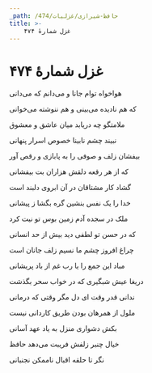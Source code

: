 ```yaml
---
_path: /حافظ-شیرازی/غزلیات/474
title: >-
    غزل شمارهٔ ۴۷۴
---
```

# غزل شمارهٔ ۴۷۴

<div class="b" id="bn1"><div class="m1"><p>هواخواه توام جانا و می‌دانم که می‌دانی</p></div>
<div class="m2"><p>که هم نادیده می‌بینی و هم ننوشته می‌خوانی</p></div></div>
<div class="b" id="bn2"><div class="m1"><p>ملامتگو چه دریابد میان عاشق و معشوق</p></div>
<div class="m2"><p>نبیند چشم نابینا خصوص اسرار پنهانی</p></div></div>
<div class="b" id="bn3"><div class="m1"><p>بیفشان زلف و صوفی را به پابازی و رقص آور</p></div>
<div class="m2"><p>که از هر رقعه دلقش هزاران بت بیفشانی</p></div></div>
<div class="b" id="bn4"><div class="m1"><p>گشاد کار مشتاقان در آن ابروی دلبند است</p></div>
<div class="m2"><p>خدا را یک نفس بنشین گره بگشا ز پیشانی</p></div></div>
<div class="b" id="bn5"><div class="m1"><p>ملک در سجده آدم زمین بوس تو نیت کرد</p></div>
<div class="m2"><p>که در حسن تو لطفی دید بیش از حد انسانی</p></div></div>
<div class="b" id="bn6"><div class="m1"><p>چراغ افروز چشم ما نسیم زلف جانان است</p></div>
<div class="m2"><p>مباد این جمع را یا رب غم از باد پریشانی</p></div></div>
<div class="b" id="bn7"><div class="m1"><p>دریغا عیش شبگیری که در خواب سحر بگذشت</p></div>
<div class="m2"><p>ندانی قدر وقت ای دل مگر وقتی که درمانی</p></div></div>
<div class="b" id="bn8"><div class="m1"><p>ملول از همرهان بودن طریق کاردانی نیست</p></div>
<div class="m2"><p>بکش دشواری منزل به یاد عهد آسانی</p></div></div>
<div class="b" id="bn9"><div class="m1"><p>خیال چنبر زلفش فریبت می‌دهد حافظ</p></div>
<div class="m2"><p>نگر تا حلقه اقبال ناممکن نجنبانی</p></div></div>
